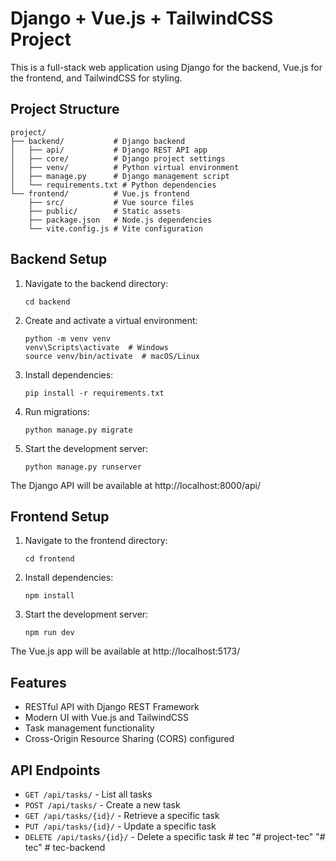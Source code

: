 # Django + Vue.js + TailwindCSS Project

This is a full-stack web application using Django for the backend, Vue.js for the frontend, and TailwindCSS for styling.

## Project Structure

```
project/
├── backend/           # Django backend
│   ├── api/           # Django REST API app
│   ├── core/          # Django project settings
│   ├── venv/          # Python virtual environment
│   ├── manage.py      # Django management script
│   └── requirements.txt # Python dependencies
└── frontend/          # Vue.js frontend
    ├── src/           # Vue source files
    ├── public/        # Static assets
    ├── package.json   # Node.js dependencies
    └── vite.config.js # Vite configuration
```

## Backend Setup

1. Navigate to the backend directory:
   ```
   cd backend
   ```

2. Create and activate a virtual environment:
   ```
   python -m venv venv
   venv\Scripts\activate  # Windows
   source venv/bin/activate  # macOS/Linux
   ```

3. Install dependencies:
   ```
   pip install -r requirements.txt
   ```

4. Run migrations:
   ```
   python manage.py migrate
   ```

5. Start the development server:
   ```
   python manage.py runserver
   ```

The Django API will be available at http://localhost:8000/api/

## Frontend Setup

1. Navigate to the frontend directory:
   ```
   cd frontend
   ```

2. Install dependencies:
   ```
   npm install
   ```

3. Start the development server:
   ```
   npm run dev
   ```

The Vue.js app will be available at http://localhost:5173/

## Features

- RESTful API with Django REST Framework
- Modern UI with Vue.js and TailwindCSS
- Task management functionality
- Cross-Origin Resource Sharing (CORS) configured

## API Endpoints

- `GET /api/tasks/` - List all tasks
- `POST /api/tasks/` - Create a new task
- `GET /api/tasks/{id}/` - Retrieve a specific task
- `PUT /api/tasks/{id}/` - Update a specific task
- `DELETE /api/tasks/{id}/` - Delete a specific task # tec
"# project-tec" 
"# tec" 
#   t e c - b a c k e n d  
 
